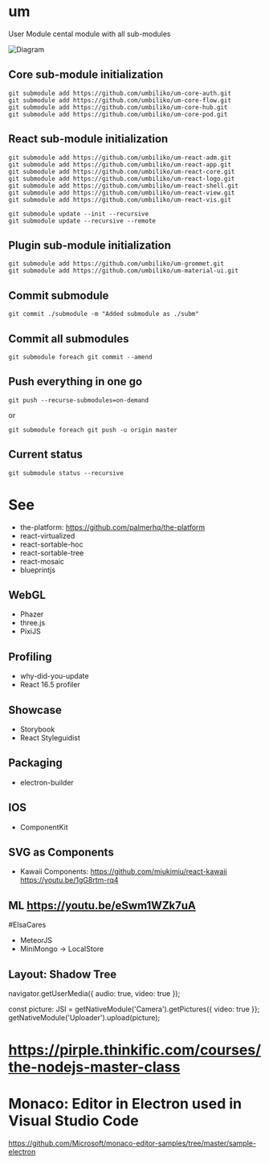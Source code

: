 # um
User Module cental module with all sub-modules

![Diagram](https://raw.githubusercontent.com/umbiliko/um/master/diagram.svg)


## Core sub-module initialization

```
git submodule add https://github.com/umbiliko/um-core-auth.git
git submodule add https://github.com/umbiliko/um-core-flow.git
git submodule add https://github.com/umbiliko/um-core-hub.git
git submodule add https://github.com/umbiliko/um-core-pod.git
```

## React sub-module initialization

```
git submodule add https://github.com/umbiliko/um-react-adm.git
git submodule add https://github.com/umbiliko/um-react-app.git
git submodule add https://github.com/umbiliko/um-react-core.git
git submodule add https://github.com/umbiliko/um-react-logo.git
git submodule add https://github.com/umbiliko/um-react-shell.git
git submodule add https://github.com/umbiliko/um-react-view.git
git submodule add https://github.com/umbiliko/um-react-vis.git

git submodule update --init --recursive
git submodule update --recursive --remote
```

## Plugin sub-module initialization
```
git submodule add https://github.com/umbiliko/um-grommet.git
git submodule add https://github.com/umbiliko/um-material-ui.git
```

## Commit submodule
```
git commit ./submodule -m "Added submodule as ./subm"
```

## Commit all submodules
```
git submodule foreach git commit --amend
```

## Push everything in one go
```
git push --recurse-submodules=on-demand
```
or
```
git submodule foreach git push -u origin master
```

## Current status

```
git submodule status --recursive
```


# See

* the-platform: https://github.com/palmerhq/the-platform
* react-virtualized
* react-sortable-hoc
* react-sortable-tree
* react-mosaic
* blueprintjs <HotKeys><HotKey combo="shift + a">


## WebGL
* Phazer
* three.js
* PixiJS

## Profiling
* why-did-you-update
* React 16.5 profiler

## Showcase
* Storybook
* React Styleguidist

## Packaging
* electron-builder

## IOS

* ComponentKit

## SVG as Components

* Kawaii Components: https://github.com/miukimiu/react-kawaii https://youtu.be/1gG8rtm-rq4


## ML https://youtu.be/eSwm1WZk7uA
#ElsaCares
* MeteorJS
* MiniMongo -> LocalStore

## Layout: Shadow Tree

navigator.getUserMedia({ audio: true, video: true });

const picture: JSI = getNativeModule('Camera').getPictures({ video: true }};
getNativeModule('Uploader').upload(picture);

# https://pirple.thinkific.com/courses/the-nodejs-master-class

# Monaco: Editor in Electron used in Visual Studio Code
https://github.com/Microsoft/monaco-editor-samples/tree/master/sample-electron
